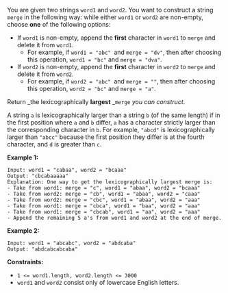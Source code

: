 You are given two strings `word1` and `word2`. You want to construct a string
`merge` in the following way: while either `word1` or `word2` are non-empty,
choose **one** of the following options:

  * If `word1` is non-empty, append the **first** character in `word1` to `merge` and delete it from `word1`. 
    * For example, if `word1 = "abc" `and `merge = "dv"`, then after choosing this operation, `word1 = "bc"` and `merge = "dva"`.
  * If `word2` is non-empty, append the **first** character in `word2` to `merge` and delete it from `word2`. 
    * For example, if `word2 = "abc" `and `merge = ""`, then after choosing this operation, `word2 = "bc"` and `merge = "a"`.

Return _the lexicographically **largest** _`merge` _you can construct_.

A string `a` is lexicographically larger than a string `b` (of the same
length) if in the first position where `a` and `b` differ, `a` has a character
strictly larger than the corresponding character in `b`. For example, `"abcd"`
is lexicographically larger than `"abcc"` because the first position they
differ is at the fourth character, and `d` is greater than `c`.



**Example 1:**

    
    
    Input: word1 = "cabaa", word2 = "bcaaa"
    Output: "cbcabaaaaa"
    Explanation: One way to get the lexicographically largest merge is:
    - Take from word1: merge = "c", word1 = "abaa", word2 = "bcaaa"
    - Take from word2: merge = "cb", word1 = "abaa", word2 = "caaa"
    - Take from word2: merge = "cbc", word1 = "abaa", word2 = "aaa"
    - Take from word1: merge = "cbca", word1 = "baa", word2 = "aaa"
    - Take from word1: merge = "cbcab", word1 = "aa", word2 = "aaa"
    - Append the remaining 5 a's from word1 and word2 at the end of merge.
    

**Example 2:**

    
    
    Input: word1 = "abcabc", word2 = "abdcaba"
    Output: "abdcabcabcaba"
    



**Constraints:**

  * `1 <= word1.length, word2.length <= 3000`
  * `word1` and `word2` consist only of lowercase English letters.

